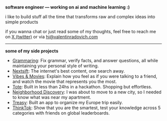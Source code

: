**software engineer — working on ai and machine learning :)**

i like to build stuff all the time that transforms raw and complex ideas into simple products

if you wanna chat or just read some of my thoughts, feel free to reach me on [X (twitter)](https://x.com/software_valen) or via [hi@valentinradovich.com](hi@valentinradovich.com)

---
**some of my side projects**
- [Grammaring](https://www.raycast.com/valenradovich/grammaring): Fix grammar, verify facts, and answer questions, all while maintaining your personal style of writing.
- [Nextsift](https://nextsift.com): The internet's best content, one search away.
- [Vibes & Movies](https://www.vibesnmovies.com/): Explain how you feel as if you were talking to a friend, and watch the movie that represents you the most.
- [Tote](https://x.com/software_valen/status/1898735605212762296): Built in less than 24hs in a hackathon. Shopping but effortless. 
- [Neighborhood Discovery](https://x.com/software_valen/status/1874193625086869837): I was about to move to a new city, so I needed to know what was near my apartment.
- [Treasy](https://x.com/software_valen/status/1916659209871007983): Built an app to organize my Europe trip easily.
- [ThinkTok](https://apps.apple.com/us/app/thinktok/id6751865854): Show that you are the smartest, test your knowledge across 5 categories with friends on global leaderboards.

